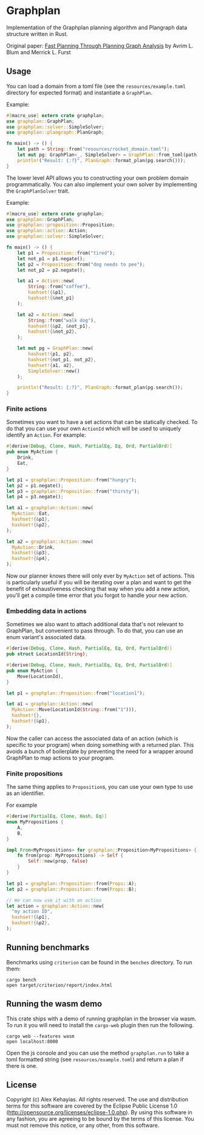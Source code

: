 # Graphplan

Implementation of the Graphplan planning algorithm and Plangraph data structure written in Rust.

Original paper: [Fast Planning Through Planning Graph Analysis](https://www.cs.cmu.edu/~avrim/Papers/graphplan.pdf) by Avrim L. Blum and Merrick L. Furst

## Usage

You can load a domain from a toml file (see the `resources/example.toml` directory for expected format) and instantiate a `GraphPlan`.

Example:

```rust
#[macro_use] extern crate graphplan;
use graphplan::GraphPlan;
use graphplan::solver::SimpleSolver;
use graphplan::plangraph::PlanGraph;

fn main() -> () {
    let path = String::from("resources/rocket_domain.toml");
    let mut pg: GraphPlan<_, SimpleSolver> = GraphPlan::from_toml(path);
    println!("Result: {:?}", PlanGraph::format_plan(pg.search()));
}
```

The lower level API allows you to constructing your own problem domain programmatically. You can also implement your own solver by implementing the `GraphPlanSolver` trait.

Example:

```rust
#[macro_use] extern crate graphplan;
use graphplan::GraphPlan;
use graphplan::proposition::Proposition;
use graphplan::action::Action;
use graphplan::solver::SimpleSolver;

fn main() -> () {
    let p1 = Proposition::from("tired");
    let not_p1 = p1.negate();
    let p2 = Proposition::from("dog needs to pee");
    let not_p2 = p2.negate();

    let a1 = Action::new(
        String::from("coffee"),
        hashset!{&p1},
        hashset!{&not_p1}
    );

    let a2 = Action::new(
        String::from("walk dog"),
        hashset!{&p2, &not_p1},
        hashset!{&not_p2},
    );

    let mut pg = GraphPlan::new(
        hashset!{p1, p2},
        hashset!{not_p1, not_p2},
        hashset!{a1, a2},
        SimpleSolver::new()
    );

    println!("Result: {:?}", PlanGraph::format_plan(pg.search());
}
```

### Finite actions

Sometimes you want to have a set actions that can be statically checked. To do that you can use your own `ActionId` which will be used to uniquely identify an `Action`. For example:

```rust
#[derive(Debug, Clone, Hash, PartialEq, Eq, Ord, PartialOrd)]
pub enum MyAction {
    Drink,
    Eat,
}

let p1 = graphplan::Proposition::from("hungry");
let p2 = p1.negate();
let p3 = graphplan::Proposition::from("thirsty");
let p4 = p3.negate();

let a1 = graphplan::Action::new(
  MyAction::Eat,
  hashset!{&p1},
  hashset!{&p2},
);

let a2 = graphplan::Action::new(
  MyAction::Drink,
  hashset!{&p3},
  hashset!{&p4},
);
```

Now our planner knows there will only ever by `MyAction` set of actions. This is particularly useful if you will be iterating over a plan and want to get the benefit of exhaustiveness checking that way when you add a new action, you'll get a compile time error that you forgot to handle your new action.

### Embedding data in actions

Sometimes we also want to attach additional data that's not relevant to GraphPlan, but convenient to pass through. To do that, you can use an enum variant's associated data.

```rust
#[derive(Debug, Clone, Hash, PartialEq, Eq, Ord, PartialOrd)]
pub struct LocationId(String);

#[derive(Debug, Clone, Hash, PartialEq, Eq, Ord, PartialOrd)]
pub enum MyAction {
    Move(LocationId),
}

let p1 = graphplan::Proposition::from("location1");

let a1 = graphplan::Action::new(
  MyAction::Move(LocationId(String::from("1"))),
  hashset!{},
  hashset!{&p1},
);

```

Now the caller can access the associated data of an action (which is specific to your program) when doing something with a returned plan. This avoids a bunch of boilerplate by preventing the need for a wrapper around GraphPlan to map actions to your program.

### Finite propositions

The same thing applies to `Proposition`s, you can use your own type to use as an identifier.

For example
```rust
#[derive(PartialEq, Clone, Hash, Eq)]
enum MyPropositions {
    A,
    B,
}

impl From<MyPropositions> for graphplan::Proposition<MyPropositions> {
    fn from(prop: MyPropositions) -> Self {
        Self::new(prop, false)
    }
}

let p1 = graphplan::Proposition::from(Props::A);
let p2 = graphplan::Proposition::from(Props::B);

// We can now use it with an action
let action = graphplan::Action::new(
  "my action ID",
  hashset!{&p1},
  hashset!{&p2},
);

```

## Running benchmarks

Benchmarks using `criterion` can be found in the `benches` directory. To run them:

```
cargo bench
open target/criterion/report/index.html
```

## Running the wasm demo

This crate ships with a demo of running graphplan in the browser via wasm. To run it you will need to install the `cargo-web` plugin then run the following.

```
cargo web --features wasm
open localhost:8000
```

Open the js console and you can use the method `graphplan.run` to take a toml formatted string (see `resources/example.toml`) and return a plan if there is one.

## License

Copyright (c) Alex Kehayias. All rights reserved. The use and
distribution terms for this software are covered by the Eclipse Public
License 1.0 (http://opensource.org/licenses/eclipse-1.0.php). By using
this software in any fashion, you are agreeing to be bound by the
terms of this license. You must not remove this notice, or any other,
from this software.
